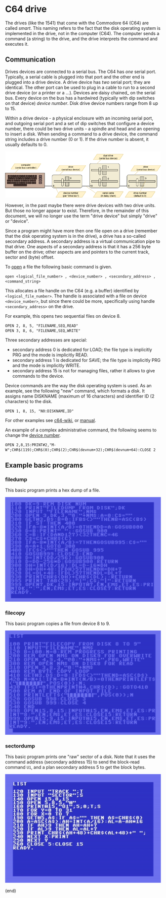 # C64 drive

The drives (like the 1541) that come with the Commodore 64 (C64) are called _smart_.
This naming refers to the fact that the disk operating system is implemented in the drive, not in the computer (C64).
The computer sends a command (a string) to the drive, and the drive interprets the command and executes it.


## Communication

Drives devices are connected to a serial bus.
The C64 has _one_ serial port. Typically, a serial cable is plugged into that port and the other end is plugged into a drive device.
A drive device has _two_ serial port; they are identical. The other port can be used to plug in a cable to run to a second drive device (or a printer or a ...).
Devices are daisy chained_ on the serial bus. Every device on the bus has a hardwired (typically with dip switches on that device) _device number_.
Disk drive device numbers range from 8 up to 15.

Within a drive device - a physical enclosure with an incoming serial port, and outgoing serial port and a set of 
dip switches that configure a device number, there could be two drive units - a spindle and head and an opening to insert a disk. 
When sending a command to a drive device, the command string includes a drive number (0 or 1).
If the drive number is absent, it usually defaults to 0.

![Serial bus](drives.drawio.png)

However, in the past maybe there were drive devices with two drive units. But those no longer appear to exist.
Therefore, in the remainder of this document, we will no longer use the term "drive device" but simply "drive" or "device".

Since a program might have more then one file open on a drive (remember that the disk operating system is in the drive),
a drive has a so-called secondary address. A secondary address is a virtual communication pipe to that drive.
One aspects of a secondary address is that it has a 256 byte buffer on the drive; other aspects are and pointers 
to the current track, sector and (byte) offset.

To [open](https://www.c64-wiki.com/wiki/OPEN) a file the following basic command is given.

```
open <logical_file_number> , <device_number> , <secondary_address> , <command_string>
```

This allocates a file handle on the C64 (e.g. a buffer) identified by `<logical_file_number>`.
The handle is associated with a file on device `<device_number>`, but since there could be more,
specifically using handle `<secondary_address>` on the drive. 

For example, this opens two sequential files on device 8.

```
OPEN 2, 8, 5, "FILENAME,SEQ,READ" 
OPEN 3, 8, 6, "FILENAME,SEQ,WRITE" 
```

Three secondary addresses are special:
- secondary address 0 is dedicated for LOAD; the file type is implicitly PRG and the mode is implicitly READ.
- secondary address 1 is dedicated for SAVE; the file type is implicitly PRG and the mode is implicitly WRITE.
- secondary address 15 is not for managing files, rather it allows to give commands to the device.

Device commands are the way the disk operating system is used. As an example, see the following "new" command,
which formats a disk. It assigns name DISKNAME (maximum of 16 characters) and identifier ID (2 characters) to the disk.

```
OPEN 1, 8, 15, "N0:DISKNAME,ID" 
```

For other examples see [c64-wiki](https://www.c64-wiki.com/wiki/Commodore_1541), or [manual](https://www.mocagh.org/cbm/c1541II-manual.pdf).


An example of a complex administrative command, the following seems to change the [device number](https://www.c64-wiki.com/wiki/Device_number).

```
OPEN 2,8,15:PRINT#2,"M-W";CHR$(119);CHR$(0);CHR$(2);CHR$(devnum+32);CHR$(devnum+64):CLOSE 2
```

## Example basic programs

### filedump

This basic program prints a hex dump of a file.

![filedump](filedump.png)


### filecopy

This basic program copies a file from device 8 to 9.

![filecopy](filecopy.png)


### sectordump

This basic program prints one "raw" sector of a disk.
Note that it uses the command address (secondary address 15) to send the block-read command `U1`,
and a plan secondary address 5 to get the block bytes.

![sectordump](sectordump.png)

(end)

